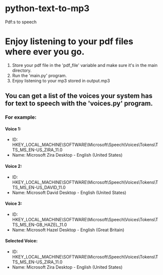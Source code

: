 # python-text-to-mp3
Pdf:s to speech

# Enjoy listening to your pdf files where ever you go. 

1. Store your pdf file in the 'pdf_file' variable and make sure it's in the main directory.
2. Run the 'main.py' program.
3. Enjoy listening to your mp3 stored in output.mp3


## You can get a list of the voices your system has for text to speech with the 'voices.py' program.

### For example:
#### Voice 1:
 - ID: HKEY_LOCAL_MACHINE\SOFTWARE\Microsoft\Speech\Voices\Tokens\TTS_MS_EN-US_ZIRA_11.0
 - Name: Microsoft Zira Desktop - English (United States)

#### Voice 2:
 - ID: HKEY_LOCAL_MACHINE\SOFTWARE\Microsoft\Speech\Voices\Tokens\TTS_MS_EN-US_DAVID_11.0
 - Name: Microsoft David Desktop - English (United States)

#### Voice 3:
 - ID: HKEY_LOCAL_MACHINE\SOFTWARE\Microsoft\Speech\Voices\Tokens\TTS_MS_EN-GB_HAZEL_11.0
 - Name: Microsoft Hazel Desktop - English (Great Britain)

#### Selected Voice:
 - ID: HKEY_LOCAL_MACHINE\SOFTWARE\Microsoft\Speech\Voices\Tokens\TTS_MS_EN-US_ZIRA_11.0
 - Name: Microsoft Zira Desktop - English (United States)